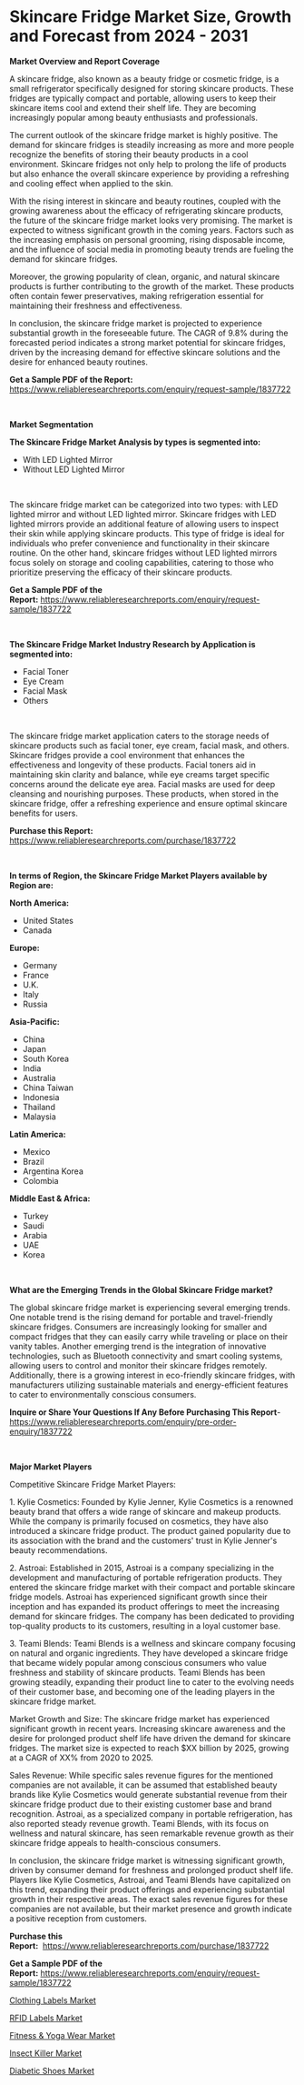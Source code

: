 <p><h1>Skincare Fridge Market Size, Growth and Forecast from 2024 - 2031</h1></p><p><strong>Market Overview and Report Coverage</strong></p>
<p><p>A skincare fridge, also known as a beauty fridge or cosmetic fridge, is a small refrigerator specifically designed for storing skincare products. These fridges are typically compact and portable, allowing users to keep their skincare items cool and extend their shelf life. They are becoming increasingly popular among beauty enthusiasts and professionals.</p><p>The current outlook of the skincare fridge market is highly positive. The demand for skincare fridges is steadily increasing as more and more people recognize the benefits of storing their beauty products in a cool environment. Skincare fridges not only help to prolong the life of products but also enhance the overall skincare experience by providing a refreshing and cooling effect when applied to the skin.</p><p>With the rising interest in skincare and beauty routines, coupled with the growing awareness about the efficacy of refrigerating skincare products, the future of the skincare fridge market looks very promising. The market is expected to witness significant growth in the coming years. Factors such as the increasing emphasis on personal grooming, rising disposable income, and the influence of social media in promoting beauty trends are fueling the demand for skincare fridges.</p><p>Moreover, the growing popularity of clean, organic, and natural skincare products is further contributing to the growth of the market. These products often contain fewer preservatives, making refrigeration essential for maintaining their freshness and effectiveness.</p><p>In conclusion, the skincare fridge market is projected to experience substantial growth in the foreseeable future. The CAGR of 9.8% during the forecasted period indicates a strong market potential for skincare fridges, driven by the increasing demand for effective skincare solutions and the desire for enhanced beauty routines.</p></p>
<p><strong>Get a Sample PDF of the Report:</strong> <a href="https://www.reliableresearchreports.com/enquiry/request-sample/1837722">https://www.reliableresearchreports.com/enquiry/request-sample/1837722</a></p>
<p>&nbsp;</p>
<p><strong>Market Segmentation</strong></p>
<p><strong>The Skincare Fridge Market Analysis by types is segmented into:</strong></p>
<p><ul><li>With LED Lighted Mirror</li><li>Without LED Lighted Mirror</li></ul></p>
<p>&nbsp;</p>
<p><p>The skincare fridge market can be categorized into two types: with LED lighted mirror and without LED lighted mirror. Skincare fridges with LED lighted mirrors provide an additional feature of allowing users to inspect their skin while applying skincare products. This type of fridge is ideal for individuals who prefer convenience and functionality in their skincare routine. On the other hand, skincare fridges without LED lighted mirrors focus solely on storage and cooling capabilities, catering to those who prioritize preserving the efficacy of their skincare products.</p></p>
<p><strong>Get a Sample PDF of the Report:</strong>&nbsp;<a href="https://www.reliableresearchreports.com/enquiry/request-sample/1837722">https://www.reliableresearchreports.com/enquiry/request-sample/1837722</a></p>
<p>&nbsp;</p>
<p><strong>The Skincare Fridge Market Industry Research by Application is segmented into:</strong></p>
<p><ul><li>Facial Toner</li><li>Eye Cream</li><li>Facial Mask</li><li>Others</li></ul></p>
<p>&nbsp;</p>
<p><p>The skincare fridge market application caters to the storage needs of skincare products such as facial toner, eye cream, facial mask, and others. Skincare fridges provide a cool environment that enhances the effectiveness and longevity of these products. Facial toners aid in maintaining skin clarity and balance, while eye creams target specific concerns around the delicate eye area. Facial masks are used for deep cleansing and nourishing purposes. These products, when stored in the skincare fridge, offer a refreshing experience and ensure optimal skincare benefits for users.</p></p>
<p><strong>Purchase this Report:</strong>&nbsp; <a href="https://www.reliableresearchreports.com/purchase/1837722">https://www.reliableresearchreports.com/purchase/1837722</a></p>
<p>&nbsp;</p>
<p><strong>In terms of Region, the Skincare Fridge Market Players available by Region are:</strong></p>
<p>
    <p> <strong> North America: </strong>
        <ul>
            <li>United States</li>
            <li>Canada</li>
        </ul>
        </p> 
    <p> <strong> Europe: </strong>
        <ul>
            <li>Germany</li>
            <li>France</li>
            <li>U.K.</li>
            <li>Italy</li>
            <li>Russia</li>
        </ul>
        </p> 
    <p> <strong> Asia-Pacific: </strong>
        <ul>
            <li>China</li>
            <li>Japan</li>
            <li>South Korea</li>
            <li>India</li>
            <li>Australia</li>
            <li>China Taiwan</li>
            <li>Indonesia</li>
            <li>Thailand</li>
            <li>Malaysia</li>
        </ul>
        </p> 
    <p> <strong> Latin America: </strong>
        <ul>
            <li>Mexico</li>
            <li>Brazil</li>
            <li>Argentina Korea</li>
            <li>Colombia</li>
        </ul>
        </p> 
    <p> <strong> Middle East & Africa: </strong>
        <ul>
            <li>Turkey</li>
            <li>Saudi</li>
            <li>Arabia</li>
            <li>UAE</li>
            <li>Korea</li>
        </ul>
    </p>
    </p>
<p>&nbsp;</p>
<p><strong>What are the Emerging Trends in the Global Skincare Fridge market?</strong></p>
<p><p>The global skincare fridge market is experiencing several emerging trends. One notable trend is the rising demand for portable and travel-friendly skincare fridges. Consumers are increasingly looking for smaller and compact fridges that they can easily carry while traveling or place on their vanity tables. Another emerging trend is the integration of innovative technologies, such as Bluetooth connectivity and smart cooling systems, allowing users to control and monitor their skincare fridges remotely. Additionally, there is a growing interest in eco-friendly skincare fridges, with manufacturers utilizing sustainable materials and energy-efficient features to cater to environmentally conscious consumers.</p></p>
<p><strong>Inquire or Share Your Questions If Any Before Purchasing This Report</strong>- <a href="https://www.reliableresearchreports.com/enquiry/pre-order-enquiry/1837722">https://www.reliableresearchreports.com/enquiry/pre-order-enquiry/1837722</a></p>
<p>&nbsp;</p>
<p><strong>Major Market Players</strong></p>
<p><p>Competitive Skincare Fridge Market Players:</p><p>1. Kylie Cosmetics: Founded by Kylie Jenner, Kylie Cosmetics is a renowned beauty brand that offers a wide range of skincare and makeup products. While the company is primarily focused on cosmetics, they have also introduced a skincare fridge product. The product gained popularity due to its association with the brand and the customers' trust in Kylie Jenner's beauty recommendations.</p><p>2. Astroai: Established in 2015, Astroai is a company specializing in the development and manufacturing of portable refrigeration products. They entered the skincare fridge market with their compact and portable skincare fridge models. Astroai has experienced significant growth since their inception and has expanded its product offerings to meet the increasing demand for skincare fridges. The company has been dedicated to providing top-quality products to its customers, resulting in a loyal customer base.</p><p>3. Teami Blends: Teami Blends is a wellness and skincare company focusing on natural and organic ingredients. They have developed a skincare fridge that became widely popular among conscious consumers who value freshness and stability of skincare products. Teami Blends has been growing steadily, expanding their product line to cater to the evolving needs of their customer base, and becoming one of the leading players in the skincare fridge market.</p><p>Market Growth and Size: The skincare fridge market has experienced significant growth in recent years. Increasing skincare awareness and the desire for prolonged product shelf life have driven the demand for skincare fridges. The market size is expected to reach $XX billion by 2025, growing at a CAGR of XX% from 2020 to 2025.</p><p>Sales Revenue: While specific sales revenue figures for the mentioned companies are not available, it can be assumed that established beauty brands like Kylie Cosmetics would generate substantial revenue from their skincare fridge product due to their existing customer base and brand recognition. Astroai, as a specialized company in portable refrigeration, has also reported steady revenue growth. Teami Blends, with its focus on wellness and natural skincare, has seen remarkable revenue growth as their skincare fridge appeals to health-conscious consumers.</p><p>In conclusion, the skincare fridge market is witnessing significant growth, driven by consumer demand for freshness and prolonged product shelf life. Players like Kylie Cosmetics, Astroai, and Teami Blends have capitalized on this trend, expanding their product offerings and experiencing substantial growth in their respective areas. The exact sales revenue figures for these companies are not available, but their market presence and growth indicate a positive reception from customers.</p></p>
<p><strong>Purchase this Report:</strong>&nbsp;&nbsp;<a href="https://www.reliableresearchreports.com/purchase/1837722">https://www.reliableresearchreports.com/purchase/1837722</a></p>
<p></p>
<p><strong>Get a Sample PDF of the Report:</strong>&nbsp;<a href="https://www.reliableresearchreports.com/enquiry/request-sample/1837722">https://www.reliableresearchreports.com/enquiry/request-sample/1837722</a></p>
<p><p><a href="https://github.com/vimar16th/Market-Research-Report-List-2/blob/main/clothing-labels-market.md">Clothing Labels Market</a></p><p><a href="https://github.com/pizolina/Market-Research-Report-List-2/blob/main/rfid-labels-market.md">RFID Labels Market</a></p><p><a href="https://github.com/gdfhhhj/Market-Research-Report-List-2/blob/main/fitness-yoga-wear-market.md">Fitness & Yoga Wear Market</a></p><p><a href="https://github.com/sofayahoo2023/Market-Research-Report-List-2/blob/main/insect-killer-market.md">Insect Killer Market</a></p><p><a href="https://github.com/luckyshygirl/Market-Research-Report-List-2/blob/main/diabetic-shoes-market.md">Diabetic Shoes Market</a></p></p>